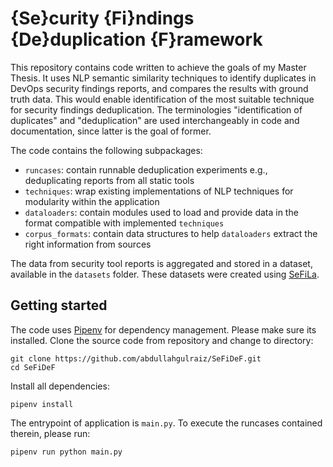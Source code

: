# {Se}curity {Fi}ndings {De}duplication {F}ramework

This repository contains code written to achieve the goals of my Master Thesis. It uses NLP semantic similarity techniques to identify duplicates in DevOps security findings reports, and compares the results with ground truth data. This would enable identification of the most suitable technique for security findings deduplication. The terminologies "identification of duplicates" and "deduplication" are used interchangeably in code and documentation, since latter is the goal of former.

The code contains the following subpackages:
- `runcases`: contain runnable deduplication experiments e.g., deduplicating reports from all static tools
- `techniques`: wrap existing implementations of NLP techniques for modularity within the application
- `dataloaders`: contain modules used to load and provide data in the format compatible with implemented `techniques`
- `corpus_formats`: contain data structures to help `dataloaders` extract the right information from sources

The data from security tool reports is aggregated and stored in a dataset, available in the `datasets` folder. These datasets were created using [SeFiLa](https://github.com/abdullahgulraiz/SeFiLa).

## Getting started
The code uses [Pipenv](https://pypi.org/project/pipenv/) for dependency management. Please make sure its installed. Clone the source code from repository and change to directory:

```
git clone https://github.com/abdullahgulraiz/SeFiDeF.git
cd SeFiDeF
```
Install all dependencies:

```
pipenv install
```

The entrypoint of application is `main.py`. To execute the runcases contained therein, please run:

```
pipenv run python main.py
```
